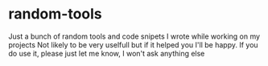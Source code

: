 random-tools
============

Just a bunch of random tools and code snipets I wrote while working on my projects
Not likely to be very uselfull but if it helped you I'll be happy. If you do use it, please just let me know, I won't ask anything else 
